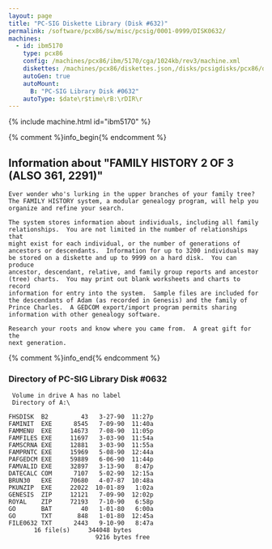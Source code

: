 ```yaml
---
layout: page
title: "PC-SIG Diskette Library (Disk #632)"
permalink: /software/pcx86/sw/misc/pcsig/0001-0999/DISK0632/
machines:
  - id: ibm5170
    type: pcx86
    config: /machines/pcx86/ibm/5170/cga/1024kb/rev3/machine.xml
    diskettes: /machines/pcx86/diskettes.json,/disks/pcsigdisks/pcx86/diskettes.json
    autoGen: true
    autoMount:
      B: "PC-SIG Library Disk #0632"
    autoType: $date\r$time\rB:\rDIR\r
---
```


{% include machine.html id="ibm5170" %}

{% comment %}info_begin{% endcomment %}

## Information about "FAMILY HISTORY 2 OF 3 (ALSO 361, 2291)"

    Ever wonder who's lurking in the upper branches of your family tree?
    The FAMILY HISTORY system, a modular genealogy program, will help you
    organize and refine your search.
    
    The system stores information about individuals, including all family
    relationships.  You are not limited in the number of relationships that
    might exist for each individual, or the number of generations of
    ancestors or descendants.  Information for up to 3200 individuals may
    be stored on a diskette and up to 9999 on a hard disk.  You can produce
    ancestor, descendant, relative, and family group reports and ancestor
    (tree) charts.  You may print out blank worksheets and charts to record
    information for entry into the system.  Sample files are included for
    the descendants of Adam (as recorded in Genesis) and the family of
    Prince Charles.  A GEDCOM export/import program permits sharing
    information with other genealogy software.
    
    Research your roots and know where you came from.  A great gift for the
    next generation.
{% comment %}info_end{% endcomment %}


### Directory of PC-SIG Library Disk #0632

     Volume in drive A has no label
     Directory of A:\

    FHSDISK  B2         43   3-27-90  11:27p
    FAMINIT  EXE      8545   7-09-90  11:40a
    FAMMENU  EXE     14673   7-08-90  11:05p
    FAMFILES EXE     11697   3-03-90  11:54a
    FAMSCRNA EXE     12881   3-03-90  11:55a
    FAMPRNTC EXE     15969   5-08-90  12:44a
    PAFGEDCM EXE     59889   6-06-90  11:44p
    FAMVALID EXE     32897   3-13-90   8:47p
    DATECALC COM      7107   5-02-90  12:15a
    BRUN30   EXE     70680   4-07-87  10:48a
    PKUNZIP  EXE     22022  10-01-89   1:02a
    GENESIS  ZIP     12121   7-09-90  12:02p
    ROYAL    ZIP     72193   7-10-90   6:58p
    GO       BAT        40   1-01-80   6:00a
    GO       TXT       848   1-01-80  12:45a
    FILE0632 TXT      2443   9-10-90   8:47a
           16 file(s)     344048 bytes
                            9216 bytes free
